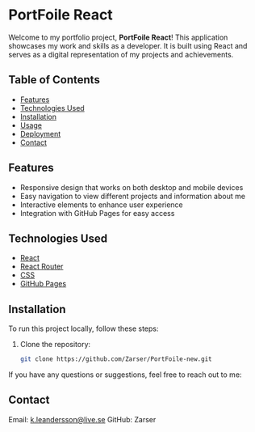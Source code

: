 # PortFoile React

Welcome to my portfolio project, **PortFoile React**! This application showcases my work and skills as a developer. It is built using React and serves as a digital representation of my projects and achievements.

## Table of Contents

- [Features](#features)
- [Technologies Used](#technologies-used)
- [Installation](#installation)
- [Usage](#usage)
- [Deployment](#deployment)
- [Contact](#contact)

## Features

- Responsive design that works on both desktop and mobile devices
- Easy navigation to view different projects and information about me
- Interactive elements to enhance user experience
- Integration with GitHub Pages for easy access

## Technologies Used

- [React](https://reactjs.org/)
- [React Router](https://reactrouter.com/)
- [CSS](https://www.w3schools.com/css/)
- [GitHub Pages](https://pages.github.com/)

## Installation

To run this project locally, follow these steps:

1. Clone the repository:
   ```bash
   git clone https://github.com/Zarser/PortFoile-new.git

If you have any questions or suggestions, feel free to reach out to me:

## Contact

Email: k.leandersson@live.se
GitHub: Zarser
